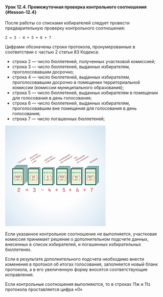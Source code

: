 #### Урок 12.4. Промежуточная проверка контрольного соотношения {#lesson-12.4}

После работы со списками избирателей следует провести предварительную проверку контрольного соотношения:

````
2 = 3 - 4 + 5 + 6 + 7
````

Цифрами обозначены строки протокола, пронумерованные в соответствии с частью 2 статьи 83 Кодекса:

- строка 2 — число бюллетеней, полученных участковой комиссией;
- строка 3 — число бюллетеней, выданных избирателям, проголосовавшим досрочно;
- строка 4 — число бюллетеней, выданных избирателям, проголосовавшим досрочно в помещении территориальной комиссии (комиссии муниципального образования);
- строка 5 — число бюллетеней, выданных избирателям в помещении для голосования в день голосования;
- строка 6 — число бюллетеней, выданных избирателям, проголосовавшим вне помещения для голосования в день голосования;
- строка 7 — число погашенных бюллетеней;

![Рисунок 12.4.1. Данное контрольное соотношение проверяет соблюдение «баланса» бюллетеней: число полученных УИК бюллетеней должно равняться сумме выданных в  УИК бюллетеней досрочно, в помещении для голосования и вне помещения для голосования, а также погашенных бюллетеней.](./12.4.1.png)

Если указанное контрольное соотношение не выполняется, участковая комиссия принимает решение о дополнительном подсчете данных, внесенных в список избирателей, и погашенных избирательных бюллетенях. 

Если в результате дополнительного подсчета необходимо внести изменения в протокол об итогах голосования, заполняется новый бланк протокола, а в его увеличенную форму вносятся соответствующие исправления.

Если контрольные соотношения выполняются, то в строках 11ж и 11з протокола проставляется цифра «0»
